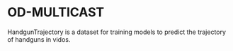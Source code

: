 # OD-MULTICAST

HandgunTrajectory is a dataset for training models to predict the trajectory of handguns in vidos. 
